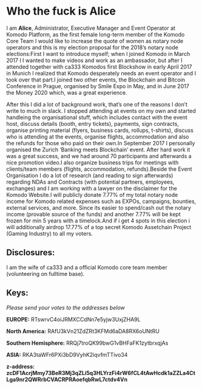 # Who the fuck is Alice

I am **Alice**, Administrator, Executive Manager and Event Operator at Komodo Platform, as the first female long-term member of the Komodo Core Team I would like to increase the quote of women as notary node operators and this is my election proposal for the 2018’s notary node elections:First I want to introduce myself; when I joined Komodo in March 2017 I I wanted to make videos and work as an ambassador, but after I attended together with ca333 Komodos first Blockshow in early April 2017 in Munich I realized that Komodo desperately needs an event operator and I took over that part.I joined two other events, the Blockchain and Bitcoin Conference in Prague, organised by Smile Expo in May, and in June 2017 the Money 2020 which, was a great experience.  

After this I did a lot of background work, that’s one of the reasons I don’t write to much in slack. I stopped attending at events on my own and started handleing the organisational stuff, which includes contact with the event host, discuss details (booth, entry tickets), payments, sign contracts, organise printing material (flyers, business cards, rollups, t-shirts), discuss who is attending at the events, organise flights, accommodation and also the refunds for those who paid on their own.In September 2017 I personally organised the Zurich ‘Banking meets Blockchain’ event. After hard work it was a great success, and we had around 70 participants and afterwards a nice promotion video.I also organize business trips for meetings with clients/team members (flights, accommodation, refunds).Beside the Event Organisation I do a lot of research (and reading to sign afterwards) regarding NDAs and Contracts (with potential partners, employees, exchanges) and I am working with a lawyer on the disclaimer for the Komodo Website.I will publicly donate 7.77% of my total notary node income for Komodo related expenses such as EXPOs, campaigns, bounties, external services, and more. Since its easier to spend/cash out the notary income (provable source of the funds) and another 7.77% will be kept frozen for min 5 years with a timelock.And if i get 4 spots in this election i will additionally airdrop 17.77% of a top secret Komodo Assetchain Project (Gaming Industry) to all my voters.


## Disclosures:

I am the wife of ca333 and a official Komodo core team member (volunteering on fulltime base).


## Keys: 

*Please send your votes to the addresses below*

**EUROPE:** RTswrvC4oiJRMXCCdNn7e5yjw3UxjZHA9L

**North America:** RAfU3kVn21ZdZRt3KFMd6aDA8RX6oUNtRU

**Southern Hemisphere:** RRQj7troQK99bwG1vBHFaFK1zytbrxqjAs

**ASIA:** RKA3taWFr6PXi3bD9VyhK2iqvfmTTivo34


**z-address: zcDF1AcrjMmy73BeR3Mj3qZLi5q3HLYrzFi4rW6fCL4tAwHcdk1aZZLa4CtLga9nr2QWRrbCVACRPRAoefqbRwL7ctdv4Vn**
